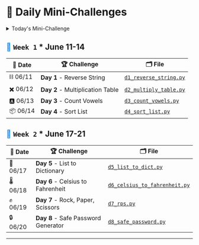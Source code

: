 # 🐧 Daily Mini-Challenges

<details>
  <summary>Today's Mini-Challenge</summary>

```python
import string
import random

class Color:
    GREEN_CLR = '\x1b[32m'
    END_CLR = '\033[0m'

def generate_password(length):
    if length < 8 or length > 16:
        raise ValueError("Password length must be between 8 and 16 characters")

    password = []

    # Ensure at least one character from each category is included
    password.append(random.choice(lower_case))
    password.append(random.choice(upper_case))
    password.append(random.choice(digits))
    password.append(random.choice(symbols))

    # Fill the rest of the password length with random choices from all categories
    all_characters = lower_case + upper_case + digits + symbols
    while len(password) < length:
        password.append(random.choice(all_characters))

    # Shuffle the password list to ensure randomness
    random.shuffle(password)

    # Convert list to string
    password = ''.join(password)

    return password

GREEN = Color.GREEN_CLR
END = Color.END_CLR

lower_case = list(string.ascii_lowercase)
upper_case = list(string.ascii_uppercase)
digits = list(string.digits)
symbols = list(string.punctuation)

# Example
# print(generate_password(16))

user_input = int(input("Enter a number between 8 and 16: "))
password = generate_password(user_input)

print(f"{GREEN}{password}{END}")

```

</details>

## <span style="color: #1589F0;">🔷</span> `Week 1` \* June 11-14

| 📅 Date  | 🏆 Challenge                     | 🗂️ File                                                                                                       |
| -------- | -------------------------------- | ------------------------------------------------------------------------------------------------------------- |
| ⛓️ 06/11 | **Day 1** - Reverse String       | [`d1_reverse_string.py`](https://github.com/lnvaldez/Daily-Mini-Challenges/blob/main/w1/d1_reverse_string.py) |
| ✖️ 06/12 | **Day 2** - Multiplication Table | [`d2_multiply_table.py`](https://github.com/lnvaldez/Daily-Mini-Challenges/blob/main/w1/d2_multiply_table.py) |
| 🅰️ 06/13 | **Day 3** - Count Vowels         | [`d3_count_vowels.py`](https://github.com/lnvaldez/Daily-Mini-Challenges/blob/main/w1/d3_count_vowels.py)     |
| 📦 06/14 | **Day 4** - Sort List            | [`d4_sort_list.py`](https://github.com/lnvaldez/Daily-Mini-Challenges/blob/main/w1/d4_sort_list.py)           |

## <span style="color: #1589F0;">🔷</span> `Week 2` \* June 17-21

| 📅 Date  | 🏆 Challenge                        | 🗂️ File                                                                                                                  |
| -------- | ----------------------------------- | ------------------------------------------------------------------------------------------------------------------------ |
| 📙 06/17 | **Day 5** - List to Dictionary      | [`d5_list_to_dict.py`](https://github.com/lnvaldez/Daily-Mini-Challenges/blob/main/d5_list_to_dict.py)                   |
| 🌡️ 06/18 | **Day 6** - Celsius to Fahrenheit   | [`d6_celsius_to_fahrenheit.py`](https://github.com/lnvaldez/Daily-Mini-Challenges/blob/main/d6_celsius_to_fahrenheit.py) |
| ✊ 06/19 | **Day 7** - Rock, Paper, Scissors   | [`d7_rps.py`](https://github.com/lnvaldez/Daily-Mini-Challenges/blob/main/d7_rps.py)                                     |
| 🔒 06/20 | **Day 8** - Safe Password Generator | [`d8_safe_password.py`](https://github.com/lnvaldez/Daily-Mini-Challenges/blob/main/d8_safe_password.py)                 |

---
